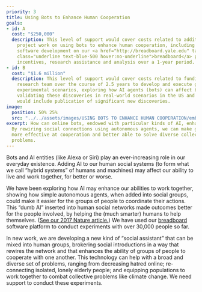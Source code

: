 ```yaml
---
priority: 3
title: Using Bots to Enhance Human Cooperation
goals:
- id: A
  cost: "$250,000"
  description: This level of support would cover costs related to additional pilot
    project work on using bots to enhance human cooperation, including support for
    software development on our <a href="http://breadboard.yale.edu" target="_blank"
    class="underline text-blue-500 hover:no-underline">breadboard</a> platform, participant
    incentives, research assistance and analysis over a 1-year period.
- id: B
  cost: "$1.6 million"
  description: This level of support would cover costs related to funding our full
    research team over the course of 2.5 years to develop and execute game theory-driven
    experimental scenarios, exploring how AI agents (bots) can affect behavior and
    validating these discoveries in real-world scenarios in the US and Honduras. Outcomes
    would include publication of significant new discoveries.
image:
  position: 50% 25%
  src: "../../assets/images/USING BOTS TO ENHANCE HUMAN COOPERATION/embedded-bots-d.jpg"
excerpt: How can online bots, endowed with particular kinds of AI, enhance human cooperation?
  By rewiring social connections using autonomous agents, we can make groups of people
  more effective at cooperation and better able to solve diverse collective actions
  problems.
---
```


Bots and AI entities (like Alexa or Siri) play an ever-increasing role in our everyday existence. Adding AI to our human social systems (to form what we call “hybrid systems” of humans and machines) may affect our ability to live and work together, for better or worse.

We have been exploring how AI may enhance our abilities to work together, showing how simple autonomous agents, when added into social groups, could make it easier for the groups of people to coordinate their actions. This “dumb AI” inserted into human social networks made outcomes better for the people involved, by helping the (much smarter) humans to help themselves. ([See our 2017 Nature article.](http://humannaturelab.net/publications/locally-noisy-autonomous-agents-improve-global-human-coordination-in-network-experiments)) We have used our [breadboard](http://breadboard.yale.edu) software platform to conduct experiments with over 30,000 people so far. 

In new work, we are developing a new kind of “social assistant” that can be mixed into human groups, brokering social introductions in a way that rewires the network and that enhances the ability of groups of people to cooperate with one another. This technology can help with a broad and diverse set of problems, ranging from decreasing hatred online; re-connecting isolated, lonely elderly people; and equipping populations to work together to combat collective problems like climate change. We need support to conduct these experiments.